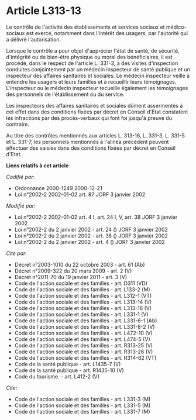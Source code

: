 # Article L313-13

Le contrôle de l'activité des établissements et services sociaux et médico-sociaux est exercé, notamment dans l'intérêt des
usagers, par l'autorité qui a délivré l'autorisation.

Lorsque le contrôle a pour objet d'apprécier l'état de santé, de sécurité, d'intégrité ou de bien-être physique ou moral des
bénéficiaires, il est procédé, dans le respect de l'article L. 331-3, à des visites d'inspection conduites conjointement par
un médecin inspecteur de santé publique et un inspecteur des affaires sanitaires et sociales. Le médecin inspecteur veille à
entendre les usagers et leurs familles et à recueillir leurs témoignages. L'inspecteur ou le médecin inspecteur recueille
également les témoignages des personnels de l'établissement ou du service.

Les inspecteurs des affaires sanitaires et sociales dûment assermentés à cet effet dans des conditions fixées par décret en
Conseil d'Etat constatent les infractions par des procès-verbaux qui font foi jusqu'à preuve du contraire.

Au titre des contrôles mentionnés aux articles L. 313-16, L. 331-3, L. 331-5 et L. 331-7, les personnels mentionnés à
l'alinéa précédent peuvent effectuer des saisies dans des conditions fixées par décret en Conseil d'Etat.

**Liens relatifs à cet article**

_Codifié par_:

  - Ordonnance 2000-1249 2000-12-21
  - Loi n°2002-2 2002-01-02 art. 87 JORF 3 janvier 2002

_Modifié par_:

  - Loi n°2002-2 2002-01-02 art. 4 I, art. 24 I, V, art. 38 JORF 3 janvier 2002
  - Loi n°2002-2 du 2 janvier 2002 - art. 24 () JORF 3 janvier 2002
  - Loi n°2002-2 du 2 janvier 2002 - art. 38 () JORF 3 janvier 2002
  - Loi n°2002-2 du 2 janvier 2002 - art. 4 () JORF 3 janvier 2002

_Cité par_:

  - Décret n°2003-1010 du 22 octobre 2003 - art. 61 (Ab)
  - Décret n°2009-322 du 20 mars 2009 - art. 2 (V)
  - Décret n°2011-70 du 19 janvier 2011 - art. 3 (V)
  - Code de l'action sociale et des familles - art. D311 (VD)
  - Code de l'action sociale et des familles - art. L133-2 (M)
  - Code de l'action sociale et des familles - art. L312-1 (VT)
  - Code de l'action sociale et des familles - art. L313-14 (V)
  - Code de l'action sociale et des familles - art. L313-16 (V)
  - Code de l'action sociale et des familles - art. L331-1 (V)
  - Code de l'action sociale et des familles - art. L331-6-1 (Ab)
  - Code de l'action sociale et des familles - art. L331-8-2 (V)
  - Code de l'action sociale et des familles - art. L472-10 (V)
  - Code de l'action sociale et des familles - art. L474-5 (V)
  - Code de l'action sociale et des familles - art. R313-25 (V)
  - Code de l'action sociale et des familles - art. R313-26 (V)
  - Code de l'action sociale et des familles - art. R314-62 (VT)
  - Code de la santé publique - art. L1435-7 (V)
  - Code de la santé publique - art. R1435-10 (V)
  - Code du tourisme. - art. L412-2 (V)

_Cite_:

  - Code de l'action sociale et des familles - art. L331-3 (M)
  - Code de l'action sociale et des familles - art. L331-5 (M)
  - Code de l'action sociale et des familles - art. L331-7 (M)
